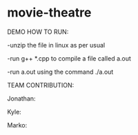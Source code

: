 # movie-theatre

DEMO HOW TO RUN:

-unzip the file in linux as per usual

-run g++ *.cpp to compile a file called a.out

-run a.out using the command ./a.out 



TEAM CONTRIBUTION:

Jonathan:

Kyle:

Marko:


